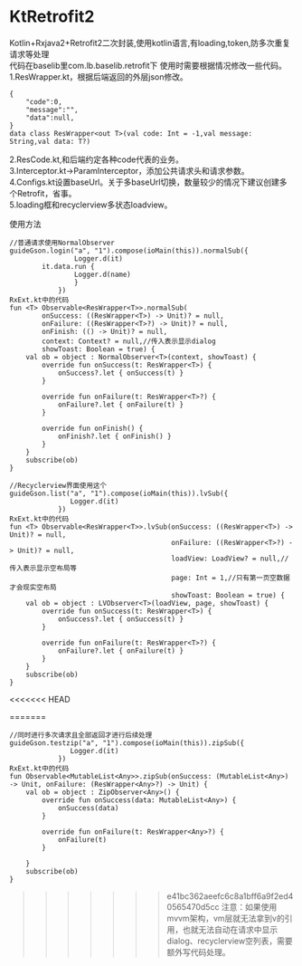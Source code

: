 # KtRetrofit2
Kotlin+Rxjava2+Retrofit2二次封装,使用kotlin语言,有loading,token,防多次重复请求等处理  
代码在baselib里com.lb.baselib.retrofit下
使用时需要根据情况修改一些代码。  
1.ResWrapper.kt，根据后端返回的外层json修改。
```  
{
	"code":0,
	"message":"",
	"data":null,
}
data class ResWrapper<out T>(val code: Int = -1,val message: String,val data: T?)
```
2.ResCode.kt,和后端约定各种code代表的业务。    
3.Interceptor.kt->ParamInterceptor，添加公共请求头和请求参数。  
4.Configs.kt设置baseUrl。关于多baseUrl切换，数量较少的情况下建议创建多个Retrofit，省事。  
5.loading框和recyclerview多状态loadview。  


使用方法  
```
//普通请求使用NormalObserver
guideGson.login("a", "1").compose(ioMain(this)).normalSub({
                Logger.d(it)
		it.data.run { 
                Logger.d(name)    
                }
            })
RxExt.kt中的代码			
fun <T> Observable<ResWrapper<T>>.normalSub(
        onSuccess: ((ResWrapper<T>) -> Unit)? = null,
        onFailure: ((ResWrapper<T>?) -> Unit)? = null,
        onFinish: (() -> Unit)? = null,
        context: Context? = null,//传入表示显示dialog
        showToast: Boolean = true) {
    val ob = object : NormalObserver<T>(context, showToast) {
        override fun onSuccess(t: ResWrapper<T>) {
            onSuccess?.let { onSuccess(t) }
        }

        override fun onFailure(t: ResWrapper<T>?) {
            onFailure?.let { onFailure(t) }
        }

        override fun onFinish() {
            onFinish?.let { onFinish() }
        }
    }
    subscribe(ob)
}
```
```
//Recyclerview界面使用这个
guideGson.list("a", "1").compose(ioMain(this)).lvSub({
               Logger.d(it)
            })
RxExt.kt中的代码
fun <T> Observable<ResWrapper<T>>.lvSub(onSuccess: ((ResWrapper<T>) -> Unit)? = null,
                                        onFailure: ((ResWrapper<T>?) -> Unit)? = null,
                                        loadView: LoadView? = null,//传入表示显示空布局等
                                        page: Int = 1,//只有第一页空数据才会现实空布局
                                        showToast: Boolean = true) {
    val ob = object : LVObserver<T>(loadView, page, showToast) {
        override fun onSuccess(t: ResWrapper<T>) {
            onSuccess?.let { onSuccess(t) }
        }

        override fun onFailure(t: ResWrapper<T>?) {
            onFailure?.let { onFailure(t) }
        }
    }
    subscribe(ob)
}
```
<<<<<<< HEAD

=======
```
//同时进行多次请求且全部返回才进行后续处理
guideGson.testzip("a", "1").compose(ioMain(this)).zipSub({
               Logger.d(it)
            })
RxExt.kt中的代码
fun Observable<MutableList<Any>>.zipSub(onSuccess: (MutableList<Any>) -> Unit, onFailure: (ResWrapper<Any>?) -> Unit) {
    val ob = object : ZipObserver<Any>() {
        override fun onSuccess(data: MutableList<Any>) {
            onSuccess(data)
        }

        override fun onFailure(t: ResWrapper<Any>?) {
            onFailure(t)
        }

    }
    subscribe(ob)
}
```
>>>>>>> e41bc362aeefc6c8a1bff6a9f2ed40565470d5cc
注意：如果使用mvvm架构，vm层就无法拿到v的引用，也就无法自动在请求中显示dialog、recyclerview空列表，需要额外写代码处理。
